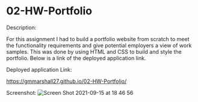 # 02-HW-Portfolio

Description:

For this assignment I had to build a portfolio website from scratch to meet the functionality requirements and give potential employers a view of work samples. This was done by using HTML and CSS to build and style the portfolio. Below is a link of the deployed application link. 

Deployed application Link:

https://gmmarshall27.github.io/02-HW-Portfolio/

Screenshot:
![Screen Shot 2021-09-15 at 18 46 56](https://user-images.githubusercontent.com/84820751/133519907-99c4e762-9e3f-401a-9a01-7afe91a9bc8b.png)